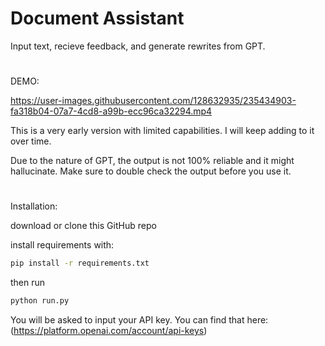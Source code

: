 # Document Assistant
 Input text, recieve feedback, and generate rewrites from GPT.
 #
DEMO:
 



https://user-images.githubusercontent.com/128632935/235434903-fa318b04-07a7-4cd8-a99b-ecc96ca32294.mp4





This is a very early version with limited capabilities. I will keep adding to it over time.

Due to the nature of GPT, the output is not 100% reliable and it might hallucinate. Make sure to double check the output before you use it.
#
Installation:

download or clone this GitHub repo  

install requirements with:
```sh
pip install -r requirements.txt
```
then run
```sh
python run.py
```
You will be asked to input your API key. You can find that here: (https://platform.openai.com/account/api-keys)
#
